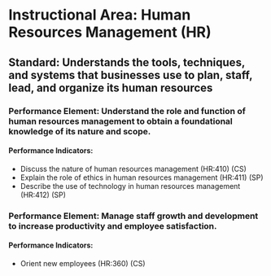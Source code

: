 # Instructional Area: Human Resources Management (HR)

## Standard: Understands the tools, techniques, and systems that businesses use to plan, staff, lead, and organize its human resources

### Performance Element: Understand the role and function of human resources management to obtain a foundational knowledge of its nature and scope.

#### Performance Indicators:

* Discuss the nature of human resources management (HR:410) (CS)
* Explain the role of ethics in human resources management (HR:411) (SP)
* Describe the use of technology in human resources management (HR:412) (SP)

### Performance Element: Manage staff growth and development to increase productivity and employee satisfaction.

#### Performance Indicators:

* Orient new employees (HR:360) (CS)